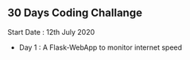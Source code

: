 
## 30 Days Coding Challange 

Start Date : 12th July 2020

* Day 1 : A Flask-WebApp to monitor internet speed 